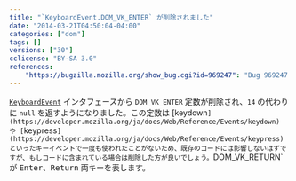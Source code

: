 ```yaml
---
title: "`KeyboardEvent.DOM_VK_ENTER` が削除されました"
date: "2014-03-21T04:50:04-04:00"
categories: ["dom"]
tags: []
versions: ["30"]
cclicense: "BY-SA 3.0"
references:
    "https://bugzilla.mozilla.org/show_bug.cgi?id=969247": "Bug 969247 – Get rid of related code of NS_VK_ENTER and nsIDOMKeyEvent::DOM_VK_ENTER"
---
```

[`KeyboardEvent`](https://developer.mozilla.org/ja/docs/Web/API/KeyboardEvent) インタフェースから `DOM_VK_ENTER` 定数が削除され、`14` の代わりに `null` を返すようになりました。この定数は [keydown`](https://developer.mozilla.org/ja/docs/Web/Reference/Events/keydown) や [`keypress`](https://developer.mozilla.org/ja/docs/Web/Reference/Events/keypress) といったキーイベントで一度も使われたことがないため、既存のコードには影響しないはずですが、もしコードに含まれている場合は削除した方が良いでしょう。`DOM_VK_RETURN` が <kbd>Enter</kbd>、<kbd>Return</kbd> 両キーを表します。
